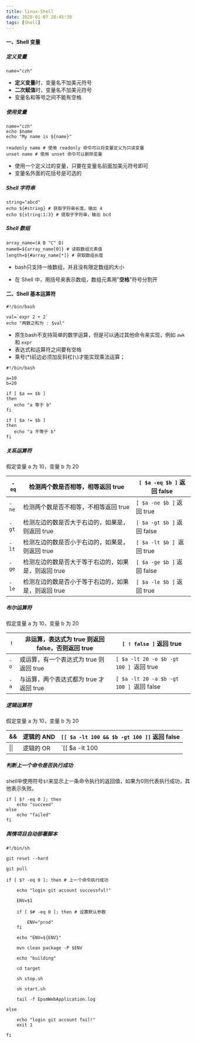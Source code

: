 ```yaml
---
title: linux-Shell
date: 2020-01-07 20:45:30
tags: [Shell]
---
```


#### 一、Shell 变量

##### 定义变量

```shell
name="czh"
```

-  **定义变量**时，变量名不加美元符号 
- **二次赋值**时，变量名不加美元符号 
-  变量名和等号之间不能有空格 

##### 使用变量

```shell
name="czh" 
echo $name
echo "My name is ${name}"

readonly name # 使用 readonly 命令可以将变量定义为只读变量
unset name # 使用 unset 命令可以删除变量
```

- 使用一个定义过的变量，只要在变量名前面加美元符号即可 
-  变量名外面的花括号是可选的 

<!--more-->



##### Shell 字符串

```shell
string="abcd"
echo ${#string} # 获取字符串长度，输出 4
echo ${string:1:3} # 提取子字符串，输出 bcd
```



##### Shell 数组

```shell
array_name=(A B "C" D)
name0=${array_name[0]} # 读取数组元素值
length=${#array_name[*]} # 获取数组长度
```

- bash只支持一维数组，并且没有限定数组的大小

- 在 Shell 中，用括号来表示数组，数组元素用"**空格**"符号分割开 



#### 二、Shell 基本运算符

```shell
#!/bin/bash

val=`expr 2 + 2`
echo "两数之和为 : $val"
```

-  原生bash不支持简单的数学运算，但是可以通过其他命令来实现，例如 `awk` 和 `expr`
-  表达式和运算符之间要有空格 
- 乘号(*)前边必须加反斜杠(`\`)才能实现乘法运算； 

```shell
#!/bin/bash

a=10
b=20

if [ $a == $b ]
then
   echo "a 等于 b"
fi

if [ $a != $b ]
then
   echo "a 不等于 b"
fi
```



##### 关系运算符

 假定变量 a 为 10，变量 b 为 20

| `-eq` | 检测两个数是否相等，相等返回 true                   | `[ $a -eq $b ]` 返回 false |
| ----- | --------------------------------------------------- | -------------------------- |
| `-ne` | 检测两个数是否不相等，不相等返回 true               | `[ $a -ne $b ]` 返回 true  |
| `-gt` | 检测左边的数是否大于右边的，如果是，则返回 true     | `[ $a -gt $b ]` 返回 false |
| `-lt` | 检测左边的数是否小于右边的，如果是，则返回 true     | `[ $a -lt $b ] `返回 true  |
| `-ge` | 检测左边的数是否大于等于右边的，如果是，则返回 true | `[ $a -ge $b ]` 返回 false |
| `-le` | 检测左边的数是否小于等于右边的，如果是，则返回 true | `[ $a -le $b ]` 返回 true  |



##### 布尔运算符

 假定变量 a 为 10，变量 b 为 20 

| `!`  | 非运算，表达式为 true 则返回 false，否则返回 true | `[ ! false ]` 返回 true                  |
| ---- | ------------------------------------------------- | ---------------------------------------- |
| `-o` | 或运算，有一个表达式为 true 则返回 true           | `[ $a -lt 20 -o $b -gt 100 ] `返回 true  |
| `-a` | 与运算，两个表达式都为 true 才返回 true           | `[ $a -lt 20 -a $b -gt 100 ] `返回 false |



##### 逻辑运算符

 假定变量 a 为 10，变量 b 为 20 

| &&   | 逻辑的 AND | `[[ $a -lt 100 && $b -gt 100 ]]` 返回 false |
| ---- | ---------- | ------------------------------------------- |
| \|\| | 逻辑的 OR  | `[[ $a -lt 100 || $b -gt 100 ]] `返回 true  |



#####  判断上一个命令是否执行成功 

 shell中使用符号`$?`来显示上一条命令执行的返回值，如果为0则代表执行成功，其他表示失败。 

```shell
if [ $? -eq 0 ]; then
    echo "succeed"
else
    echo "failed"
fi
```



##### 舆情项目自动部署脚本

```shell
#!/bin/sh

git reset --hard

git pull

if [ $? -eq 0 ]; then # 上一个命令执行成功

    echo "login git account successful!"

    ENV=$1

    if [ $# -eq 0 ]; then # 设置默认参数

        ENV="prod"
    fi

    echo "ENV=${ENV}"

    mvn clean package -P $ENV

    echo "building"

    cd target

    sh stop.sh

    sh start.sh

    tail -f EpsmWebApplication.log

else

    echo "login git account fail!"
    exit 1

fi
```

